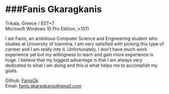 ###Fanis Gkaragkanis
====
Trikala, Greece / EST+7   
Microsoft Windows 10 Pro Edition, v.1511

I am Fanis, an ambitious Computer Science and Engineering student who studies at University of Ioannina. 
I am very satisfied with picking this type of carreer and I am really into it. 
Unfortunately, I don't have much work experience yet but my willingness to learn and gain more experience is huge. 
I believe that my biggest advantage is that I am always very dedicated to what I am doing and this is what helps me to accomplish my goals. 

Github: [FanisGk](https://github.com/FanisGk)  
Email: [fanis.gkaragkanis@gmail.com](mailto:fanis.gkaragkanis@gmail.com)
